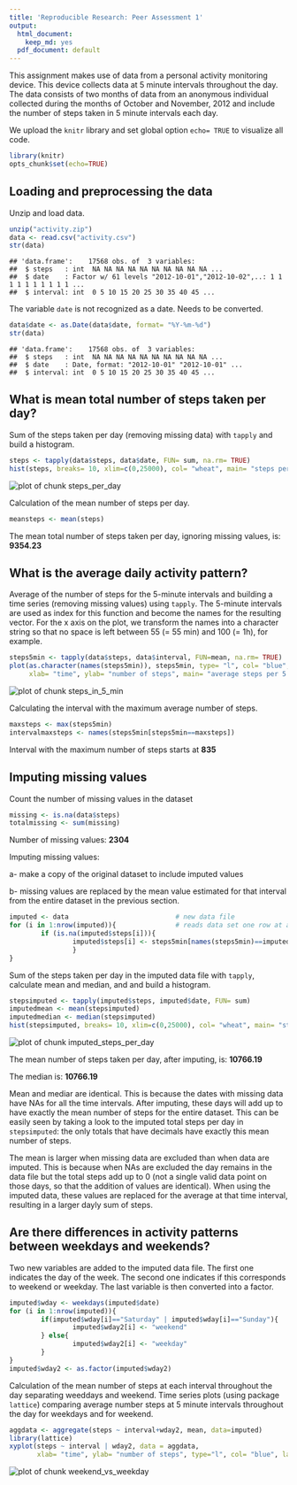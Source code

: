 ```yaml
---
title: 'Reproducible Research: Peer Assessment 1'
output:
  html_document:
    keep_md: yes
  pdf_document: default
---
```


This assignment makes use of data from a personal activity monitoring device. This device collects data at 5 minute intervals throughout the day. The data consists of two months of data from an anonymous individual collected during the months of October and November, 2012 and include the number of steps taken in 5 minute intervals each day.


We upload the `knitr` library and set global option `echo= TRUE` to visualize all code.

```r
library(knitr)
opts_chunk$set(echo=TRUE)
```



## Loading and preprocessing the data


Unzip and load data.

```r
unzip("activity.zip")
data <- read.csv("activity.csv")
str(data)
```

```
## 'data.frame':	17568 obs. of  3 variables:
##  $ steps   : int  NA NA NA NA NA NA NA NA NA NA ...
##  $ date    : Factor w/ 61 levels "2012-10-01","2012-10-02",..: 1 1 1 1 1 1 1 1 1 1 ...
##  $ interval: int  0 5 10 15 20 25 30 35 40 45 ...
```


The variable `date` is not recognized as a date. Needs to be converted.

```r
data$date <- as.Date(data$date, format= "%Y-%m-%d")
str(data)
```

```
## 'data.frame':	17568 obs. of  3 variables:
##  $ steps   : int  NA NA NA NA NA NA NA NA NA NA ...
##  $ date    : Date, format: "2012-10-01" "2012-10-01" ...
##  $ interval: int  0 5 10 15 20 25 30 35 40 45 ...
```



## What is mean total number of steps taken per day?


Sum of the steps taken per day (removing missing data) with `tapply` and build a histogram.

```r
steps <- tapply(data$steps, data$date, FUN= sum, na.rm= TRUE)
hist(steps, breaks= 10, xlim=c(0,25000), col= "wheat", main= "steps per day")
```

![plot of chunk steps_per_day](figure/steps_per_day-1.png) 


Calculation of the mean number of steps per day.

```r
meansteps <- mean(steps)
```
The mean total number of steps taken per day, ignoring missing values, is: **9354.23**



## What is the average daily activity pattern?


Average of the number of steps for the 5-minute intervals and building a time series (removing missing values) using `tapply`. The 5-minute intervals are used as index for this function and become the names for the resulting vector. For the x axis on the plot, we transform the names into a character string so that no space is left between 55 (= 55 min) and 100 (= 1h), for example.

```r
steps5min <- tapply(data$steps, data$interval, FUN=mean, na.rm= TRUE)
plot(as.character(names(steps5min)), steps5min, type= "l", col= "blue",
     xlab= "time", ylab= "number of steps", main= "average steps per 5 min interval")
```

![plot of chunk steps_in_5_min](figure/steps_in_5_min-1.png) 

Calculating the interval with the maximum average number of steps.

```r
maxsteps <- max(steps5min)
intervalmaxsteps <- names(steps5min[steps5min==maxsteps])
```
Interval with the maximum number of steps starts at **835**


## Imputing missing values

Count the number of missing values in the dataset

```r
missing <- is.na(data$steps)
totalmissing <- sum(missing)
```
Number of missing values: **2304**


Imputing missing values:

a- make a copy of the original dataset to include imputed values

b- missing values are replaced by the mean value estimated for that interval from the entire dataset in the previous section.

```r
imputed <- data                           # new data file
for (i in 1:nrow(imputed)){               # reads data set one row at a time
        if (is.na(imputed$steps[i])){
                imputed$steps[i] <- steps5min[names(steps5min)==imputed$interval[i]]
                }
}
```

Sum of the steps taken per day in the imputed data file with `tapply`, calculate mean and median, and and build a histogram.

```r
stepsimputed <- tapply(imputed$steps, imputed$date, FUN= sum)
imputedmean <- mean(stepsimputed)
imputedmedian <- median(stepsimputed)
hist(stepsimputed, breaks= 10, xlim=c(0,25000), col= "wheat", main= "steps per day (imputed)")
```

![plot of chunk imputed_steps_per_day](figure/imputed_steps_per_day-1.png) 

The mean number of steps taken per day, after imputing, is: **10766.19**

The median is: **10766.19**

Mean and mediar are identical. This is because the dates with missing data have NAs for all the time intervals. After imputing, these days will add up to have exactly the mean number of steps for the entire dataset. This can be easily seen by taking a look to the imputed total steps per day in `stepsimputed`: the only totals that have decimals have exactly this mean number of steps.

The mean is larger when missing data are excluded than when data are imputed. This is because when NAs are excluded the day remains in the data file but the total steps add up to 0 (not a single valid data point on those days, so that the addition of values are identical). When using the imputed data, these values are replaced for the average at that time interval, resulting in a larger dayly sum of steps.



## Are there differences in activity patterns between weekdays and weekends?

Two new variables are added to the imputed data file. The first one indicates the day of the week. The second one indicates if this corresponds to weekend or weekday. The last variable is then converted into a factor.

```r
imputed$wday <- weekdays(imputed$date)
for (i in 1:nrow(imputed)){
        if(imputed$wday[i]=="Saturday" | imputed$wday[i]=="Sunday"){
                imputed$wday2[i] <- "weekend"
        } else{
                imputed$wday2[i] <- "weekday"
        }
}
imputed$wday2 <- as.factor(imputed$wday2)
```


Calculation of the mean number of steps at each interval throughout the day separating weeddays and weekend. Time series plots (using package `lattice`) comparing average number steps at 5 minute intervals throughout the day for weekdays and for weekend.

```r
aggdata <- aggregate(steps ~ interval+wday2, mean, data=imputed)
library(lattice)
xyplot(steps ~ interval | wday2, data = aggdata, 
       xlab= "time", ylab= "number of steps", type="l", col= "blue", layout = c(1,2))
```

![plot of chunk weekend_vs_weekday](figure/weekend_vs_weekday-1.png) 

